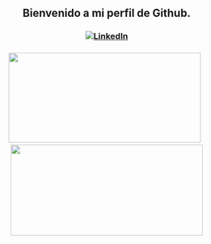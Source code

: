 <h2 align="center"> 
  Bienvenido a mi perfil de Github. 
</h2>

<h3 align="center">
  <a href="https://www.linkedin.com/in/rcobain/"><img alt="LinkedIn" src="https://img.shields.io/badge/LinkedIn-Carlos%20Cobián%20Mora-blue?style=flat-square&logo=linkedin"></a>
</h3>

<h3 align="center">
  <img height="178em" width="380em" src="https://github-readme-stats.vercel.app/api?username=RekonxCarloz&theme=dracula" />
&nbsp  
  <img height="180em" width="380em" src="https://github-readme-stats.vercel.app/api/top-langs/?username=RekonxCarloz&layout=compact&theme=dracula" />
</h3>
<!--
**RekonxCarloz/RekonxCarloz** is a ✨ _special_ ✨ repository because its `README.md` (this file) appears on your GitHub profile.

Here are some ideas to get you started:

- 🔭 I’m currently working on ...
- 🌱 I’m currently learning ...
- 👯 I’m looking to collaborate on ...
- 🤔 I’m looking for help with ...
- 💬 Ask me about ...
- 📫 How to reach me: ...
- 😄 Pronouns: ...
- ⚡ Fun fact: ...
-->
